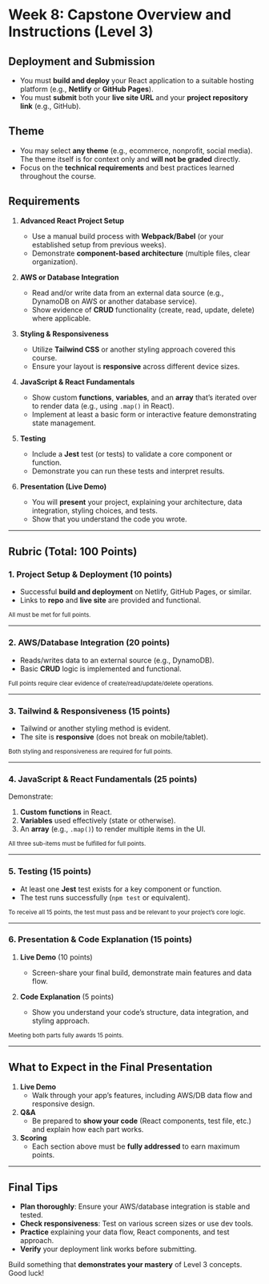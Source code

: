 # **Week 8: Capstone Overview and Instructions (Level 3)**

## **Deployment and Submission**

- You must **build and deploy** your React application to a suitable hosting platform (e.g., **Netlify** or **GitHub Pages**).
- You must **submit** both your **live site URL** and your **project repository link** (e.g., GitHub).

## **Theme**

- You may select **any theme** (e.g., ecommerce, nonprofit, social media). The theme itself is for context only and **will not be graded** directly.
- Focus on the **technical requirements** and best practices learned throughout the course.

## **Requirements**

1. **Advanced React Project Setup**

   - Use a manual build process with **Webpack/Babel** (or your established setup from previous weeks).
   - Demonstrate **component-based architecture** (multiple files, clear organization).

2. **AWS or Database Integration**

   - Read and/or write data from an external data source (e.g., DynamoDB on AWS or another database service).
   - Show evidence of **CRUD** functionality (create, read, update, delete) where applicable.

3. **Styling & Responsiveness**

   - Utilize **Tailwind CSS** or another styling approach covered this course.
   - Ensure your layout is **responsive** across different device sizes.

4. **JavaScript & React Fundamentals**

   - Show custom **functions**, **variables**, and an **array** that’s iterated over to render data (e.g., using `.map()` in React).
   - Implement at least a basic form or interactive feature demonstrating state management.

5. **Testing**

   - Include a **Jest** test (or tests) to validate a core component or function.
   - Demonstrate you can run these tests and interpret results.

6. **Presentation (Live Demo)**
   - You will **present** your project, explaining your architecture, data integration, styling choices, and tests.
   - Show that you understand the code you wrote.

---

## **Rubric (Total: 100 Points)**

### **1. Project Setup & Deployment (10 points)**

- Successful **build and deployment** on Netlify, GitHub Pages, or similar.
- Links to **repo** and **live site** are provided and functional.

<small>All must be met for full points.</small>

---

### **2. AWS/Database Integration (20 points)**

- Reads/writes data to an external source (e.g., DynamoDB).
- Basic **CRUD** logic is implemented and functional.

<small>Full points require clear evidence of create/read/update/delete operations.</small>

---

### **3. Tailwind & Responsiveness (15 points)**

- Tailwind or another styling method is evident.
- The site is **responsive** (does not break on mobile/tablet).

<small>Both styling and responsiveness are required for full points.</small>

---

### **4. JavaScript & React Fundamentals (25 points)**

Demonstrate:

1. **Custom functions** in React.
2. **Variables** used effectively (state or otherwise).
3. An **array** (e.g., `.map()`) to render multiple items in the UI.

<small>All three sub-items must be fulfilled for full points.</small>

---

### **5. Testing** (15 points)

- At least one **Jest** test exists for a key component or function.
- The test runs successfully (`npm test` or equivalent).

<small>To receive all 15 points, the test must pass and be relevant to your project’s core logic.</small>

---

### **6. Presentation & Code Explanation (15 points)**

1. **Live Demo** (10 points)

   - Screen-share your final build, demonstrate main features and data flow.

2. **Code Explanation** (5 points)
   - Show you understand your code’s structure, data integration, and styling approach.

<small>Meeting both parts fully awards 15 points.</small>

---

## **What to Expect in the Final Presentation**

1. **Live Demo**
   - Walk through your app’s features, including AWS/DB data flow and responsive design.
2. **Q&A**
   - Be prepared to **show your code** (React components, test file, etc.) and explain how each part works.
3. **Scoring**
   - Each section above must be **fully addressed** to earn maximum points.

---

## **Final Tips**

- **Plan thoroughly**: Ensure your AWS/database integration is stable and tested.
- **Check responsiveness**: Test on various screen sizes or use dev tools.
- **Practice** explaining your data flow, React components, and test approach.
- **Verify** your deployment link works before submitting.

Build something that **demonstrates your mastery** of Level 3 concepts. Good luck!
